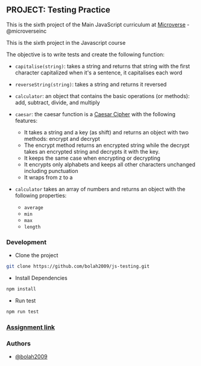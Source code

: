 ## PROJECT: Testing Practice

This is the sixth project of the Main JavaScript curriculum at [Microverse](https://www.microverse.org/) - @microverseinc

This is the sixth project in the Javascript course

The objective is to write tests and create the following function:

- `capitalise(string)`: takes a string and returns that string with the first character capitalized when it's a sentence, it capitalises each word

- `reverseString(string)`: takes a string and returns it reversed

- `calculator`: an object that contains the basic operations (or methods): add, subtract, divide, and multiply

- `caesar`: the caesar function is a [Caesar Cipher](https://en.wikipedia.org/wiki/Caesar_cipher) with the following features:

  - It takes a string and a key (as shift) and returns an object with two methods: encrypt and decrypt
  - The encrypt method returns an encrypted string while the decrypt takes an encrypted string and decrypts it with the key.
  - It keeps the same case when encrypting or decrypting
  - It encrypts only alphabets and keeps all other characters unchanged including punctuation
  - It wraps from z to a

- `calculator` takes an array of numbers and returns an object with the following properties:

  - `average`
  - `min`
  - `max`
  - `length`

### Development

- Clone the project

```bash
git clone https://github.com/bolah2009/js-testing.git

```

- Install Dependencies

```bash
npm install
```

- Run test

```bash
npm run test
```

### [Assignment link](https://www.theodinproject.com/courses/javascript/lessons/testing-practice)

### Authors

- [@bolah2009](https://github.com/bolah2009/)
